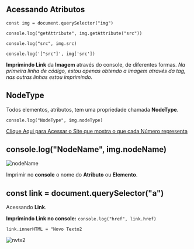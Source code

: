 ## Acessando Atributos
`const img = document.querySelector("img")`

`console.log("getAttribute", img.getAttribute("src"))`

`console.log("src", img.src)`

`console.log('["src"]', img['src'])`

**Imprimindo Link** da **Imagem** através do console, de diferentes formas.
*Na primeira linha de código, estou apenas obtendo a imagem através da tag, nas outras linhas estou imprimindo.*

## NodeType
Todos elementos, atributos, tem uma propriedade chamada **NodeType**.

`console.log("NodeType", img.nodeType)`

[Clique Aqui para Acessar o Site que mostra o que cada Número representa](https://www.w3schools.com/jsref/prop_node_nodetype.asp)

## console.log("NodeName", img.nodeName)
![nodeName](https://user-images.githubusercontent.com/62820033/91888900-5f1ee880-ec63-11ea-8123-97132e732064.png)

Imprimir no **console** o nome do **Atributo** ou **Elemento**.

## const link = document.querySelector("a")
Acessando **Link**.

**Imprimindo Link no console:**
`console.log("href", link.href)`

`link.innerHTML = "Novo Texto2`

![nvtx2](https://user-images.githubusercontent.com/62820033/91890363-b920ad80-ec65-11ea-9acd-7cb7e629ba49.png)

